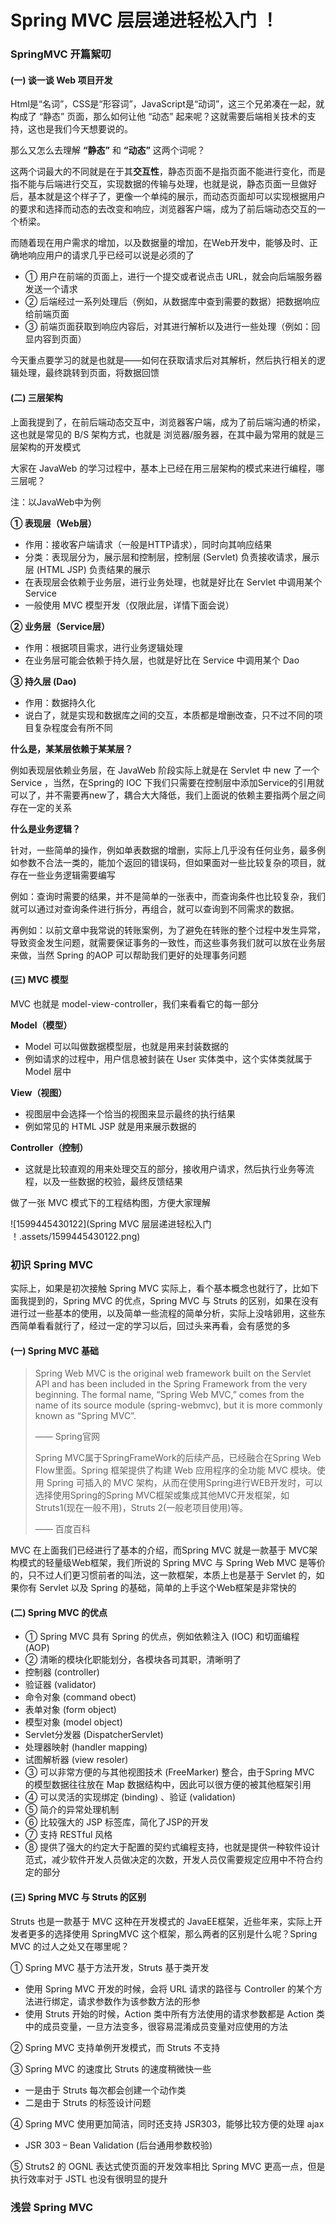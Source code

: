 # Spring MVC 层层递进轻松入门 ！

### SpringMVC 开篇絮叨

#### (一) 谈一谈 Web 项目开发

Html是“名词”，CSS是“形容词”，JavaScript是“动词”，这三个兄弟凑在一起，就构成了 “静态” 页面，那么如何让他 “动态” 起来呢？这就需要后端相关技术的支持，这也是我们今天想要说的。

那么又怎么去理解 **“静态”** 和 **“动态”** 这两个词呢？

这两个词最大的不同就是在于其**交互性**，静态页面不是指页面不能进行变化，而是指不能与后端进行交互，实现数据的传输与处理，也就是说，静态页面一旦做好后，基本就是这个样子了，更像一个单纯的展示，而动态页面却可以实现根据用户的要求和选择而动态的去改变和响应，浏览器客户端，成为了前后端动态交互的一个桥梁。

而随着现在用户需求的增加，以及数据量的增加，在Web开发中，能够及时、正确地响应用户的请求几乎已经可以说是必须的了

- ① 用户在前端的页面上，进行一个提交或者说点击 URL，就会向后端服务器发送一个请求
- ② 后端经过一系列处理后（例如，从数据库中查到需要的数据）把数据响应给前端页面
- ③ 前端页面获取到响应内容后，对其进行解析以及进行一些处理（例如：回显内容到页面）

今天重点要学习的就是也就是——如何在获取请求后对其解析，然后执行相关的逻辑处理，最终跳转到页面，将数据回馈

#### (二) 三层架构

上面我提到了，在前后端动态交互中，浏览器客户端，成为了前后端沟通的桥梁，这也就是常见的 B/S 架构方式，也就是 浏览器/服务器，在其中最为常用的就是三层架构的开发模式

大家在 JavaWeb 的学习过程中，基本上已经在用三层架构的模式来进行编程，哪三层呢？

注：以JavaWeb中为例

**① 表现层（Web层）**

- 作用：接收客户端请求（一般是HTTP请求），同时向其响应结果
- 分类：表现层分为，展示层和控制层，控制层 (Servlet) 负责接收请求，展示层 (HTML JSP) 负责结果的展示
- 在表现层会依赖于业务层，进行业务处理，也就是好比在 Servlet 中调用某个Service
- 一般使用 MVC 模型开发（仅限此层，详情下面会说）

**② 业务层（Service层）**

- 作用：根据项目需求，进行业务逻辑处理
- 在业务层可能会依赖于持久层，也就是好比在 Service 中调用某个 Dao

**③ 持久层 (Dao)**

- 作用：数据持久化
- 说白了，就是实现和数据库之间的交互，本质都是增删改查，只不过不同的项目复杂程度会有所不同

**什么是，某某层依赖于某某层？**

例如表现层依赖业务层，在 JavaWeb 阶段实际上就是在 Servlet 中 new 了一个 Service ，当然，在Spring的 IOC 下我们只需要在控制层中添加Service的引用就可以了，并不需要再new了，耦合大大降低，我们上面说的依赖主要指两个层之间存在一定的关系

**什么是业务逻辑？**

针对，一些简单的操作，例如单表数据的增删，实际上几乎没有任何业务，最多例如参数不合法一类的，能加个返回的错误码，但如果面对一些比较复杂的项目，就存在一些业务逻辑需要编写

例如：查询时需要的结果，并不是简单的一张表中，而查询条件也比较复杂，我们就可以通过对查询条件进行拆分，再组合，就可以查询到不同需求的数据。

再例如：以前文章中我常说的转账案例，为了避免在转账的整个过程中发生异常，导致资金发生问题，就需要保证事务的一致性，而这些事务我们就可以放在业务层来做，当然 Spring 的AOP 可以帮助我们更好的处理事务问题

#### (三) MVC 模型

MVC 也就是 model-view-controller，我们来看看它的每一部分

**Model（模型）**

- Model 可以叫做数据模型层，也就是用来封装数据的
- 例如请求的过程中，用户信息被封装在 User 实体类中，这个实体类就属于 Model 层中

**View（视图）**

- 视图层中会选择一个恰当的视图来显示最终的执行结果
- 例如常见的 HTML JSP 就是用来展示数据的

**Controller（控制）**

- 这就是比较直观的用来处理交互的部分，接收用户请求，然后执行业务等流程，以及一些数据的校验，最终反馈结果

做了一张 MVC 模式下的工程结构图，方便大家理解

![1599445430122](Spring MVC 层层递进轻松入门 ！.assets/1599445430122.png)

### 初识 Spring MVC

 实际上，如果是初次接触 Spring MVC 实际上，看个基本概念也就行了，比如下面我提到的，Spring MVC 的优点，Spring MVC 与 Struts 的区别，如果在没有进行过一些基本的使用，以及简单一些流程的简单分析，实际上没啥卵用，这些东西简单看看就行了，经过一定的学习以后，回过头来再看，会有感觉的多 

#### (一) Spring MVC 基础

> Spring Web MVC is the original web framework built on the Servlet API and has been included in the Spring Framework from the very beginning. The formal name, “Spring Web MVC,” comes from the name of its source module (spring-webmvc), but it is more commonly known as “Spring MVC”.
>
> —— Spring官网
>
> Spring MVC属于SpringFrameWork的后续产品，已经融合在Spring Web Flow里面。Spring 框架提供了构建 Web 应用程序的全功能 MVC 模块。使用 Spring 可插入的 MVC 架构，从而在使用Spring进行WEB开发时，可以选择使用Spring的Spring MVC框架或集成其他MVC开发框架，如Struts1(现在一般不用)，Struts 2(一般老项目使用)等。
>
> —— 百度百科

 MVC 在上面我们已经进行了基本的介绍，而Spring MVC 就是一款基于 MVC架构模式的轻量级Web框架，我们所说的  Spring MVC 与 Spring Web MVC 是等价的，只不过人们更习惯前者的叫法，这一款框架，本质上也是基于 Servlet 的，如果你有 Servlet 以及 Spring 的基础，简单的上手这个Web框架是非常快的 

#### (二) Spring MVC 的优点

- ① Spring MVC 具有 Spring 的优点，例如依赖注入 (IOC) 和切面编程 (AOP)
- ② 清晰的模块化职能划分，各模块各司其职，清晰明了
- 控制器 (controller)
- 验证器 (validator)
- 命令对象 (command obect)
- 表单对象 (form object)
- 模型对象 (model object)
- Servlet分发器 (DispatcherServlet)
- 处理器映射 (handler mapping)
- 试图解析器 (view resoler)
- ③ 可以非常方便的与其他视图技术 (FreeMarker) 整合，由于Spring MVC 的模型数据往往放在 Map 数据结构中，因此可以很方便的被其他框架引用
- ④ 可以灵活的实现绑定 (binding) 、验证 (validation)
- ⑤ 简介的异常处理机制
- ⑥ 比较强大的 JSP 标签库，简化了JSP的开发
- ⑦ 支持 RESTful 风格
- ⑧ 提供了强大的约定大于配置的契约式编程支持，也就是提供一种软件设计范式，减少软件开发人员做决定的次数，开发人员仅需要规定应用中不符合约定的部分

#### (三) Spring MVC 与 Struts 的区别

Struts 也是一款基于 MVC 这种在开发模式的 JavaEE框架，近些年来，实际上开发者更多的选择使用 SpringMVC 这个框架，那么两者的区别是什么呢？Spring MVC 的过人之处又在哪里呢？

① Spring MVC 基于方法开发，Struts 基于类开发

- 使用 Spring MVC 开发的时候，会将 URL 请求的路径与 Controller 的某个方法进行绑定，请求参数作为该参数方法的形参
- 使用 Struts 开始的时候，Action 类中所有方法使用的请求参数都是 Action 类中的成员变量，一旦方法变多，很容易混淆成员变量对应使用的方法

② Spring MVC 支持单例开发模式，而 Struts 不支持

③ Spring MVC 的速度比 Struts 的速度稍微快一些

- 一是由于 Struts 每次都会创建一个动作类
- 二是由于 Struts 的标签设计问题

④ Spring MVC 使用更加简洁，同时还支持 JSR303，能够比较方便的处理 ajax

- JSR 303 – Bean Validation (后台通用参数校验)

⑤ Struts2 的 OGNL 表达式使页面的开发效率相比 Spring MVC 更高一点，但是执行效率对于 JSTL 也没有很明显的提升

### **浅尝 Spring MVC**
